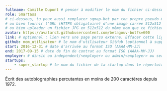 ```yaml
---
fullname: Camille Dupont # penser à modifier le nom du fichier ci-dessus !
role: Smartass
# ci-dessous, tu peux aussi remplacer sgmap-bot par ton propre pseudo Github
# ou bien fournir l'URL (HTTPS obligatoire) d'une image carrée 512x512 minimum
# ou bien uploader un fichier JPG en 512x512 du même nom que ce fichier dans /img/authors et effacer cette ligne
avatar: https://avatars3.githubusercontent.com/betagouv-bot?s=600
link: # optionnel : lien vers une page perso externe. Effacer cette ligne si rien à mettre.
github: nom_utilisateur # le nom d'utilisateur GitHub (optionnel à supprimer si vous le souhaitez)
start: 2016-12-31 # date d'arrivée au format ISO (AAAA-MM-JJ)
end: 2017-09-15 # date de fin de contrat au format ISO (AAAA-MM-JJ)
employer: # dinsic ou independent/<employer> ou admin/<employer> ou service/octo
startups:
    - super_startup # le nom du fichier de la startup dans le répertoire /_startup/ sans l'extension .md
---
```


Écrit des autobiographies percutantes en moins de 200 caractères depuis 1972.
